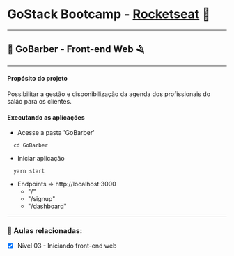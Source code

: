 # GoStack Bootcamp - [Rocketseat](https://rocketseat.com.br/) 🚀

---

## 💈 GoBarber - Front-end Web 🪒

---

#### Propósito do projeto

Possibilitar a gestão e disponibilização da agenda dos profissionais do salão para os clientes.

#### Executando as aplicações

- Acesse a pasta 'GoBarber'

```shell
  cd GoBarber
```

- Iniciar aplicação

```shell
  yarn start
```

- Endpoints => http://localhost:3000
  - "/"
  - "/signup"
  - "/dashboard"

---

### 📌 Aulas relacionadas:

  - [x] Nível 03 - Iniciando front-end web
